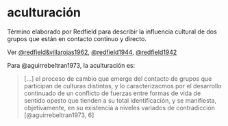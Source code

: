 # aculturación

Término elaborado por Redfield para describir la influencia cultural de dos grupos que están en contacto continuo y directo.

Ver [@redfield&villarojas1962](@redfield&villarojas1962.md), [@redfield1944](@redfield1944.md), [@redfield1942](@redfield1942.md)

Para @aguirrebeltran1973, la aculturación es:

 >
 > [...] el proceso de cambio que emerge del contacto de grupos que participan de culturas distintas, y lo caracterizacmos por el desarrollo continuado de un conflicto de fuerzas entre formas de vida de sentido opesto que tienden a su total identificación, y se manifiesta, objetivamente, en su existencia a niveles variados de contradicción [@aguirrebeltran1973, 6]
